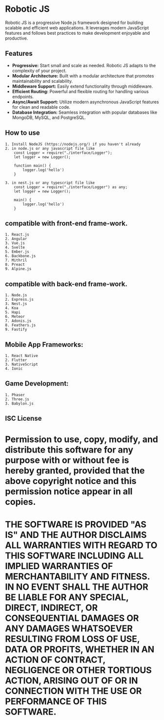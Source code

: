 # Robotic JS

Robotic JS is a progressive Node.js framework designed for building scalable and efficient web applications. It leverages modern JavaScript features and follows best practices to make development enjoyable and productive.

## Features

- **Progressive:** Start small and scale as needed. Robotic JS adapts to the complexity of your project.
- **Modular Architecture:** Built with a modular architecture that promotes maintainability and scalability.
- **Middleware Support:** Easily extend functionality through middleware.
- **Efficient Routing:** Powerful and flexible routing for handling various endpoints.
- **Async/Await Support:** Utilize modern asynchronous JavaScript features for clean and readable code.
- **Database Integration:** Seamless integration with popular databases like MongoDB, MySQL, and PostgreSQL.

## How to use

    1. Install NodeJS (https://nodejs.org/) if you haven't already
    2. in node.js or any javascript file like
        const Logger = require("./interface/Logger");
        let logger = new Logger();

        function main() {
            logger.log('hello')
        }

    3. in nest.js or any typescript file like
        const Logger = require("./interface/Logger") as any;
        let logger = new Logger();

        main() {
            logger.log('hello')
        }

## compatible with front-end frame-work.

    1. React.js
    2. Angular
    3. Vue.js
    4. Svelte
    5. Ember.js
    6. Backbone.js
    7. Mithril
    8. Preact
    9. Alpine.js

## compatible with back-end frame-work.

    1. Node.js
    2. Express.js
    3. Nest.js
    4. Koa
    5. Hapi
    6. Meteor
    7. Adonis.js
    8. Feathers.js
    9. Fastify

## Mobile App Frameworks:

    1. React Native
    2. Flutter
    3. NativeScript
    4. Ionic

## Game Development:

    1. Phaser
    2. Three.js
    3. Babylon.js

## ISC License

# Permission to use, copy, modify, and distribute this software for any purpose with or without fee is hereby granted, provided that the above copyright notice and this permission notice appear in all copies.

# THE SOFTWARE IS PROVIDED "AS IS" AND THE AUTHOR DISCLAIMS ALL WARRANTIES WITH REGARD TO THIS SOFTWARE INCLUDING ALL IMPLIED WARRANTIES OF MERCHANTABILITY AND FITNESS. IN NO EVENT SHALL THE AUTHOR BE LIABLE FOR ANY SPECIAL, DIRECT, INDIRECT, OR CONSEQUENTIAL DAMAGES OR ANY DAMAGES WHATSOEVER RESULTING FROM LOSS OF USE, DATA OR PROFITS, WHETHER IN AN ACTION OF CONTRACT, NEGLIGENCE OR OTHER TORTIOUS ACTION, ARISING OUT OF OR IN CONNECTION WITH THE USE OR PERFORMANCE OF THIS SOFTWARE.

